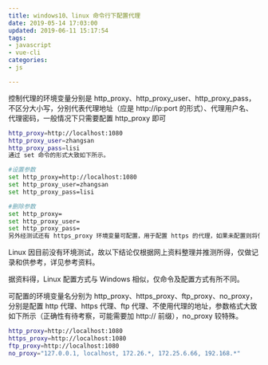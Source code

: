 ```yaml
---
title: windows10、linux 命令行下配置代理
date: 2019-05-14 17:03:00
updated: 2019-06-11 15:17:54
tags: 
- javascript
- vue-cli
categories: 
- js

---
```

控制代理的环境变量分别是 http_proxy、http_proxy_user、http_proxy_pass，不区分大小写，分别代表代理地址（应是 http://ip:port 的形式）、代理用户名、代理密码，一般情况下只需要配置 http_proxy 即可


<!--more-->

```bash
http_proxy=http://localhost:1080
http_proxy_user=zhangsan
http_proxy_pass=lisi
通过 set 命令的形式大致如下所示。

#设置参数
set http_proxy=http://localhost:1080
set http_proxy_user=zhangsan
set http_proxy_pass=lisi

#删除参数
set http_proxy=
set http_proxy_user=
set http_proxy_pass=
另外经测试还有 https_proxy 环境变量可配置，用于配置 https 的代理，如果未配置则将使用 http_proxy 的配置。据此可推测有 https_proxy_user 等参数。
```
Linux
因目前没有环境测试，故以下结论仅根据网上资料整理并推测所得，仅做记录和供参考，详见参考资料。

据资料得，Linux 配置方式与 Windows 相似，仅命令及配置方式有所不同。

可配置的环境变量名分别为 http_proxy、https_proxy、ftp_proxy、no_proxy，分别是配置 http 代理、https 代理、ftp 代理、不使用代理的地址，参数格式大致如下所示（正确性有待考察，可能需要加 http:// 前缀），no_proxy 较特殊。
```bash
http_proxy=http://localhost:1080
https_proxy=http://localhost:1080
ftp_proxy=http://localhost:1080
no_proxy="127.0.0.1, localhost, 172.26.*, 172.25.6.66, 192.168.*"
```